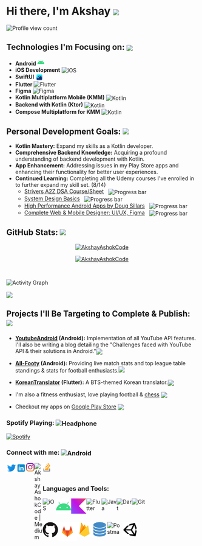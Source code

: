 # Hi there, I'm Akshay <img align="center" src="https://media.giphy.com/media/yxicUANit7fTdEdZgr/giphy.gif" width="35">
<img src="https://komarev.com/ghpvc/?username=AkshayAshokCode&label=Profile%20views&color=1f6fea&style=plastic" alt="Profile view count"/>

<h2 align="left"> Technologies I'm Focusing on: <img align="center" src="https://media.giphy.com/media/UWyolgnwKnr8mfWZOY/giphy.gif" width="30"></h2>
<ul>
 <li><strong>Android</strong> <img alt="Flutter" title="Flutter" height="18" src="https://raw.githubusercontent.com/github/explore/80688e429a7d4ef2fca1e82350fe8e3517d3494d/topics/android/android.png" /></li>
 <li><strong>iOS Development</strong> <img align="center" alt="iOS" title="iOS" width="20" src="https://media.giphy.com/media/v1.Y2lkPTc5MGI3NjExcTRwNm8xMmNndXI1NnFzYWxjNjd4eHM3MjJ0MW5haHlydmJjdHRzeSZlcD12MV9pbnRlcm5hbF9naWZfYnlfaWQmY3Q9cw/tYiGDt4b33UVq/giphy.gif" /></li>
 <li><strong>SwiftUI</strong> <img align="top" alt="SwiftUI" title="SwiftUI" width="20" src="https://github.com/AkshayAshokCode/AkshayAshokCode/blob/main/icons/swiftui.png" /></li>
 <li><strong>Flutter</strong> <img alt="Flutter" title="Flutter" height="18" src="https://www.vectorlogo.zone/logos/flutterio/flutterio-icon.svg" /></li>
 <li><strong>Figma</strong> <img align="top" alt="Figma" title="Figma" width="20" src="https://www.vectorlogo.zone/logos/figma/figma-icon.svg" /></li>
<li><strong>Kotlin Multiplatform Mobile (KMM)</strong> <img align="center" alt="Kotlin" title="Kotlin" height="15" src="https://www.vectorlogo.zone/logos/kotlinlang/kotlinlang-icon.svg" /></li>
<li><strong>Backend with Kotlin (Ktor)</strong> <img align="center" alt="Kotlin" title="Kotlin" height="15" src="https://www.vectorlogo.zone/logos/kotlinlang/kotlinlang-icon.svg" /></li>
<li><strong>Compose Multiplatform for KMM</strong> <img align="center" alt="Kotlin" title="Kotlin" height="25" src="https://github.com/gilbarbara/logos/blob/f133ea921b012052000964e3feb023b57146895b/logos/compose-multiplatform.svg" /></li>
</ul> 

## Personal Development Goals: <img src="https://media.giphy.com/media/rxzIRXC6RxNFRFOkJG/giphy.gif" width="20">
- **Kotlin Mastery:** Expand my skills as a Kotlin developer.
- **Comprehensive Backend Knowledge:** Acquiring a profound understanding of backend development with Kotlin.
- **App Enhancement:** Addressing issues in my Play Store apps and enhancing their functionality for better user experiences.
- **Continued Learning:** Completing all the Udemy courses I've enrolled in to further expand my skill set. (8/14)
  * [Strivers A2Z DSA Course/Sheet](https://takeuforward.org/strivers-a2z-dsa-course/strivers-a2z-dsa-course-sheet-2) &nbsp;  <img align="center" height="20" src="https://progress-bar.xyz/18" alt="Progress bar" />
  * [System Design Basics](https://youtube.com/playlist?list=PLMCXHnjXnTnvo6alSjVkgxV-VH6EPyvoX&si=axunI9-38mFZbxZW) &nbsp;  <img align="center" height="20" src="https://progress-bar.xyz/23" alt="Progress bar" />
  * [High Performance Android Apps by Doug Sillars](https://drive.google.com/file/d/1E0amQ_rrXmXJ7MOomRJrsciDN5VJ88T7/view?usp=drive_link) &nbsp;  <img align="center" height="20" src="https://progress-bar.xyz/54" alt="Progress bar" />
  * [Complete Web & Mobile Designer: UI/UX, Figma](https://www.udemy.com/course/complete-web-designer-mobile-designer-zero-to-mastery/) &nbsp;  <img align="center" height="20" src="https://progress-bar.xyz/19" alt="Progress bar" />
  
## GitHub Stats: <img src="https://media.giphy.com/media/CwTvSiWflgCGKgz5eb/giphy.gif" width="25">
<div align="center"> <a href="https://github.com/AkshayAshokCode/github-readme-stats"><img align="top" src="https://github-readme-stats-akshayashokcode.vercel.app//api?username=AkshayAshokCode&theme=gotham&show_icons=true&include_all_commits=true&hide_border=false&bg_color=0d1117&title_color=38d252&icon_color=1f6fea&text_color=fefefe&border_color=38d252" alt="AkshayAshokCode"/></a>
 
<a href="https://github.com/AkshayAshokCode/github-readme-stats"><img align="top" src="https://github-readme-streak-stats.herokuapp.com/?user=AkshayAshokCode&theme=github-dark&hide_border=false" alt="AkshayAshokCode"/></a> </div>
&nbsp;


![Activity Graph](https://github-readme-activity-graph.vercel.app/graph?username=AkshayAshokCode&theme=github&hide_border=true&bg_color=0d1117&area_color=1f6fea&line=38d252&point=1f6fea&color=fefefe)

 <p align="left" href="Top Langs"><img align="center" src="https://github-readme-stats-akshayashokcode.vercel.app//api/top-langs/?username=AkshayAshokCode&layout=compact&theme=gotham&langs_count=10&hide=html&hide_border=true&hide_title=false&bg_color=0d1117&text_color=fefefe" /></p>
 
## Projects I'll Be Targeting to Complete & Publish: <img src="https://media.giphy.com/media/GlHV2O0IpxAsRjVsNb/giphy.gif" width="30">
- **[YoutubeAndroid](https://github.com/AkshayAshokCode/YoutubeAndroid) (Android):** Implementation of all YouTube API features. I'll also be writing a blog detailing the "Challenges faced with YouTube API & their solutions in Android."<img align="center" src="https://media.giphy.com/media/UHmBYZCeSd9HSNdE3S/giphy.gif" width="30">
- **[All-Footy](https://github.com/AkshayAshokCode/All-Footy) (Android):** Providing live match stats and top league table standings & stats for football enthusiasts.<img src="https://media.giphy.com/media/v1.Y2lkPTc5MGI3NjExbnF2MTZncHBhbXd5cnJjam0wamlvNjk0azk3NnhnaThjdTdia2t2dCZlcD12MV9pbnRlcm5hbF9naWZfYnlfaWQmY3Q9cw/Lm5hxmmI6ucOQGfjKj/giphy.gif" width="30">
- **[KoreanTranslator](https://github.com/AkshayAshokCode/KoreanTranslator) (Flutter):** A BTS-themed Korean translator.<img align="center" src="https://media.giphy.com/media/zoJ7IURksWElzcQaln/giphy.gif" width="30">

- I'm also a fitness enthusiast, love playing football & [chess](https://www.chess.com/member/akshayashokcode) <img align="center" src="https://media.giphy.com/media/TaNwx4eG9ol8fMqIOs/giphy.gif" width="10">
- Checkout my apps on [Google Play Store](https://play.google.com/store/apps/developer?id=Akshay+Ashok) <img align="center" src="https://media.giphy.com/media/c5LfZJAwLQxXNKsJ9J/giphy.gif" width="30">

### Spotify Playing: <img align="center" alt="Headphone" width="60" src="https://media.giphy.com/media/6vIxndGbXhng34GgYE/giphy.gif" />
[![Spotify](https://spotify-now-playing-akshayashokcode.vercel.app/api/spotify/?background_color=0d1117&border_color=0d1117)][spotify]

### Connect with me: <img align="center" alt="Android" width="90" src="https://media.giphy.com/media/X7Oe8SfCbv5GSzDGFl/giphy.gif" />

[<img align="left" alt="AkshayAshokCode | Twitter" width="26px" src="https://github.com/AkshayAshokCode/AkshayAshokCode/blob/main/icons/twitter.png"/>][twitter]
[<img align="left" alt="akshay-ashok-code | LinkedIn" width="26px" src="https://github.com/AkshayAshokCode/AkshayAshokCode/blob/main/icons/linkedin.png" />][linkedin]
[<img align="left" alt="akshayy_nambiar | Instagram" width="22px" src="https://github.com/AkshayAshokCode/AkshayAshokCode/blob/main/icons/instagram.png" />][instagram]
[<img align="left" alt="AkshayAshokCode | Medium" width="22px" src="https://cdn.jsdelivr.net/npm/simple-icons@v3/icons/medium.svg" />][medium]
[<img align="left" alt="AkshayAshokCode | Medium" height="22px" src="https://github.com/AkshayAshokCode/AkshayAshokCode/blob/main/icons/stackoverflow.png" />][stackoverflow]
<br />
<br />

### Languages and Tools:
<p>
<img align="left" alt="iOS" title="iOS" width="35" src="https://media.giphy.com/media/v1.Y2lkPTc5MGI3NjExcTRwNm8xMmNndXI1NnFzYWxjNjd4eHM3MjJ0MW5haHlydmJjdHRzeSZlcD12MV9pbnRlcm5hbF9naWZfYnlfaWQmY3Q9cw/tYiGDt4b33UVq/giphy.gif" />&nbsp;
<img align="left" alt="Android" title="Android" width="40" height="40" src="https://raw.githubusercontent.com/github/explore/80688e429a7d4ef2fca1e82350fe8e3517d3494d/topics/android/android.png" />&nbsp;
<img align="left" alt="Kotlin" title="Kotlin" width="40" height="40" src="https://raw.githubusercontent.com/github/explore/80688e429a7d4ef2fca1e82350fe8e3517d3494d/topics/kotlin/kotlin.png" />&nbsp;
<img align="left" alt="Flutter" title="Flutter" height="40" width="40" src="https://www.vectorlogo.zone/logos/flutterio/flutterio-icon.svg" />&nbsp;
<img align="left" alt="Java" title="Java" height="40" width="40" src="https://www.vectorlogo.zone/logos/java/java-icon.svg" />&nbsp;
<img align="left" alt="Dart" title="Dart" height="40" width="40" src="https://www.vectorlogo.zone/logos/dartlang/dartlang-icon.svg" />&nbsp;
 <img align="left" alt="Git" title="Git" width="45" height="45" src="https://www.vectorlogo.zone/logos/git-scm/git-scm-icon.svg"/>
 </p>
<br />
 <p>
<img align="left" alt="GitHub" title="GitHub" width="40" height="40" src="https://raw.githubusercontent.com/github/explore/78df643247d429f6cc873026c0622819ad797942/topics/github/github.png" />&nbsp;
<img align="left" alt="GitLab" title="GitLab" width="50" height="50" src="https://github.com/AkshayAshokCode/AkshayAshokCode/blob/main/icons/gitlab-icon-rgb.png" />&nbsp;
<img align="left" alt="Firebase" title="Firebase" width="40" height="40" src="https://raw.githubusercontent.com/github/explore/80688e429a7d4ef2fca1e82350fe8e3517d3494d/topics/firebase/firebase.png" />&nbsp;
<img align="left" alt="SQL" title="SQL" width="40" height="40" src="https://github.com/AkshayAshokCode/AkshayAshokCode/blob/main/icons/sql.png" />&nbsp;
<img align="left" alt="Postman" title="Postman" width="40" height="40" src="https://www.vectorlogo.zone/logos/getpostman/getpostman-icon.svg" />&nbsp;
<img align="left" alt="Unity" title="Unity" width="40" height="40" src="https://github.com/AkshayAshokCode/AkshayAshokCode/blob/main/icons/unity.png" />&nbsp;
</p>

[twitter]: https://twitter.com/AkshayAshokCode
[instagram]: https://instagram.com/akshayy_nambiar
[linkedin]: https://linkedin.com/in/akshay-ashok-code
[medium]: https://medium.com/@AkshayAshokCode
[stackoverflow]: https://stackoverflow.com/users/13432369/akshay-ashok?tab=profile
[spotify]: https://open.spotify.com/user/dd7o8yr5pft0b4qvntfk8o1zu
